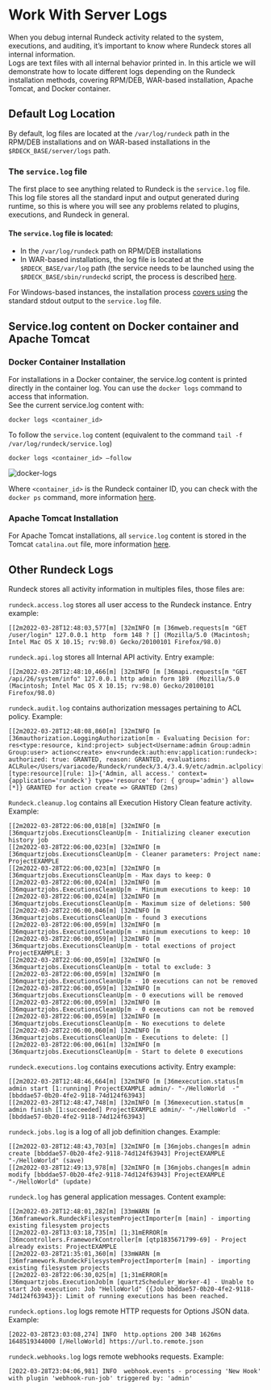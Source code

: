 # Work With Server Logs

When you debug internal Rundeck activity related to the system, executions, and auditing, it’s important to know where Rundeck stores all internal information.<br>
Logs are text files with all internal behavior printed in. In this article we will demonstrate how to locate different logs depending on the Rundeck installation methods, covering RPM/DEB, WAR-based installation, Apache Tomcat, and Docker container.<br>

## Default Log Location
By default, log files are located at the `/var/log/rundeck` path in the RPM/DEB installations and on WAR-based installations in the `$RDECK_BASE/server/logs` path.<br>

### The `service.log` file

The first place to see anything related to Rundeck is the `service.log` file. This log file stores all the standard input and output generated during runtime, so this is where you will see any problems related to plugins, executions, and Rundeck in general.<br>

#### The `service.log` file is located:

* In the `/var/log/rundeck` path on RPM/DEB installations
* In WAR-based installations, the log file is located at the `$RDECK_BASE/var/log` path (the service needs to be launched using the `$RDECK_BASE/sbin/rundeckd` script, the process is described [here](/administration/maintenance/startup.html#launcher).<br>

For Windows-based instances, the installation process [covers using](/administration/install/windows.html#configuring-rundeck) the standard stdout output to the `service.log` file.<br>

## Service.log content on Docker container and Apache Tomcat

### **Docker Container Installation**

For installations in a Docker container, the service.log content is printed directly in the container log. You can use the `docker logs` command to access that information.<br>
See the current service.log content with:

```
docker logs <container_id>
```

To follow the `service.log` content (equivalent to the command `tail -f /var/log/rundeck/service.log`)

```
docker logs <container_id> –follow
```

![docker-logs](@assets/img/logs_docker.png)

Where `<container_id>` is the Rundeck container ID, you can check with the `docker ps` command, more information [here](https://docs.docker.com/engine/reference/commandline/ps/).

### **Apache Tomcat Installation**

For Apache Tomcat installations, all `service.log` content is stored in the Tomcat `catalina.out` file, more information [here](https://tomcat.apache.org/tomcat-9.0-doc/logging.html#Console).

## Other Rundeck Logs

Rundeck stores all activity information in multiples files, those files are:

`rundeck.access.log` stores all user access to the Rundeck instance.
Entry example:

```
[[2m2022-03-28T12:48:03,577[m] [32mINFO [m [36mweb.requests[m "GET /user/login" 127.0.0.1 http  form 148 ? [] (Mozilla/5.0 (Macintosh; Intel Mac OS X 10.15; rv:98.0) Gecko/20100101 Firefox/98.0)
```

`rundeck.api.log` stores all Internal API activity.
Entry example:

```
[[2m2022-03-28T12:48:10,466[m] [32mINFO [m [36mapi.requests[m "GET /api/26/system/info" 127.0.0.1 http admin form 189  (Mozilla/5.0 (Macintosh; Intel Mac OS X 10.15; rv:98.0) Gecko/20100101 Firefox/98.0)
```

`rundeck.audit.log` contains authorization messages pertaining to ACL policy.
Example:

```
[[2m2022-03-28T12:48:08,860[m] [32mINFO [m [36mauthorization.LoggingAuthorization[m - Evaluating Decision for: res<type:resource, kind:project> subject<Username:admin Group:admin Group:user> action<create> env<rundeck:auth:env:application:rundeck>: authorized: true: GRANTED, reason: GRANTED, evaluations:     ACLRule</Users/variacode/Rundeck/rundeck/3.4/3.4.9/etc/admin.aclpolicy[2][type:resource][rule: 1]>{'Admin, all access.' context={application='rundeck'} type='resource' for: { group='admin'} allow=[*]} GRANTED for action create => GRANTED (2ms)
```

`Rundeck.cleanup.log` contains all Execution History Clean feature activity.
Example:

```
[[2m2022-03-28T22:06:00,018[m] [32mINFO [m [36mquartzjobs.ExecutionsCleanUp[m - Initializing cleaner execution history job
[[2m2022-03-28T22:06:00,023[m] [32mINFO [m [36mquartzjobs.ExecutionsCleanUp[m - Cleaner parameters: Project name: ProjectEXAMPLE
[[2m2022-03-28T22:06:00,023[m] [32mINFO [m [36mquartzjobs.ExecutionsCleanUp[m - Max days to keep: 0
[[2m2022-03-28T22:06:00,024[m] [32mINFO [m [36mquartzjobs.ExecutionsCleanUp[m - Minimum executions to keep: 10
[[2m2022-03-28T22:06:00,024[m] [32mINFO [m [36mquartzjobs.ExecutionsCleanUp[m - Maximum size of deletions: 500
[[2m2022-03-28T22:06:00,046[m] [32mINFO [m [36mquartzjobs.ExecutionsCleanUp[m - found 3 executions
[[2m2022-03-28T22:06:00,059[m] [32mINFO [m [36mquartzjobs.ExecutionsCleanUp[m - minimum executions to keep: 10
[[2m2022-03-28T22:06:00,059[m] [32mINFO [m [36mquartzjobs.ExecutionsCleanUp[m - total exections of project ProjectEXAMPLE: 3
[[2m2022-03-28T22:06:00,059[m] [32mINFO [m [36mquartzjobs.ExecutionsCleanUp[m - total to exclude: 3
[[2m2022-03-28T22:06:00,059[m] [32mINFO [m [36mquartzjobs.ExecutionsCleanUp[m - 10 executions can not be removed
[[2m2022-03-28T22:06:00,059[m] [32mINFO [m [36mquartzjobs.ExecutionsCleanUp[m - 0 executions will be removed
[[2m2022-03-28T22:06:00,059[m] [32mINFO [m [36mquartzjobs.ExecutionsCleanUp[m - 0 executions can not be removed
[[2m2022-03-28T22:06:00,059[m] [32mINFO [m [36mquartzjobs.ExecutionsCleanUp[m - No executions to delete
[[2m2022-03-28T22:06:00,060[m] [32mINFO [m [36mquartzjobs.ExecutionsCleanUp[m - Executions to delete: []
[[2m2022-03-28T22:06:00,061[m] [32mINFO [m [36mquartzjobs.ExecutionsCleanUp[m - Start to delete 0 executions
```

`rundeck.executions.log` contains executions activity.
Entry example:

```
[[2m2022-03-28T12:48:46,664[m] [32mINFO [m [36mexecution.status[m admin start [1:running] ProjectEXAMPLE admin/- "-/HelloWorld  -"[bbddae57-0b20-4fe2-9118-74d124f63943]
[[2m2022-03-28T12:48:47,748[m] [32mINFO [m [36mexecution.status[m admin finish [1:succeeded] ProjectEXAMPLE admin/- "-/HelloWorld  -"[bbddae57-0b20-4fe2-9118-74d124f63943]
```

`rundeck.jobs.log` is a log of all job definition changes.
Example:

```
[[2m2022-03-28T12:48:43,703[m] [32mINFO [m [36mjobs.changes[m admin create [bbddae57-0b20-4fe2-9118-74d124f63943] ProjectEXAMPLE "-/HelloWorld" (save)
[[2m2022-03-28T12:49:13,978[m] [32mINFO [m [36mjobs.changes[m admin modify [bbddae57-0b20-4fe2-9118-74d124f63943] ProjectEXAMPLE "-/HelloWorld" (update)
```

`rundeck.log` has general application messages.
Content example:

```
[[2m2022-03-28T12:48:01,282[m] [33mWARN [m [36mframework.RundeckFilesystemProjectImporter[m [main] - importing existing filesystem projects
[[2m2022-03-28T13:03:18,735[m] [1;31mERROR[m [36mcontrollers.FrameworkController[m [qtp1835671799-69] - Project already exists: ProjectEXAMPLE
[[2m2022-03-28T21:35:01,360[m] [33mWARN [m [36mframework.RundeckFilesystemProjectImporter[m [main] - importing existing filesystem projects
[[2m2022-03-28T22:06:30,025[m] [1;31mERROR[m [36mquartzjobs.ExecutionJob[m [quartzScheduler_Worker-4] - Unable to start Job execution: Job "HelloWorld" {{Job bbddae57-0b20-4fe2-9118-74d124f63943}}: Limit of running executions has been reached.
```

`rundeck.options.log` logs remote HTTP requests for Options JSON data.
Example:

```
[2022-03-28T23:03:08,274] INFO  http.options 200 34B 1626ms 1648519344000 [/HelloWorld] https://url.to.remote.json
```

`rundeck.webhooks.log` logs remote webhooks requests.
Example:

```
[2022-03-28T23:04:06,981] INFO  webhook.events - processing 'New Hook' with plugin 'webhook-run-job' triggered by: 'admin'
